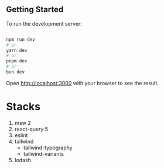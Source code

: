 ## Getting Started

To run the development server:

```bash

npm run dev
# or
yarn dev
# or
pnpm dev
# or
bun dev
```

Open [http://localhost:3000](http://localhost:3000) with your browser to see the result.

# Stacks

1. msw 2
2. react-query 5
3. eslint
4. tailwind
   - tailwind-typography
   - tailwind-variants
5. lodash
